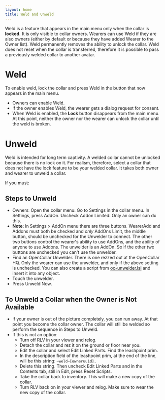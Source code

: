 ```yaml
---
layout: home
title: Weld and Unweld
---
```


Weld is a feature that appears in the main menu only when the collar is **locked.**  It is only visible to collar owners.  Wearers can use Weld if they are also owners (either by default or because they have added Wearer to the Owner list).  Weld permanently removes the ability to unlock the collar.  Weld does not reset when the collar is transferred, therefore it is possible to pass a previously welded collar to another avatar.
# Weld   
To enable weld, lock the collar and press Weld in the button that now appears in the main menu.   
- Owners can enable Weld.   
- If the owner enables Weld, the wearer gets a dialog request for consent.
- When Weld is enabled, the **Lock** button disappears from the main menu.  At this point, neither the owner nor the wearer can unlock the collar until the weld is broken.   

# Unweld
Weld is intended for long term captivity.  A welded collar cannot be unlocked because there is no lock on it.  For realism, therefore, select a collar that does not have the lock feature to be your welded collar. It takes both owner and wearer to unweld a collar.

If you must:

## Steps to Unweld

- Owners:  Open the collar menu.  Go to Settings in the collar menu.  In Settings, press AddOn.  Uncheck Addon Limited.  Only an owner can do this.  
- **Note**:  In Settings > AddOn menu there are three buttons.  WearerAdd and Addons must both be checked and *only* AddOns Limit, the middle button, should be unchecked for the Unwelder to connect.  The other two buttons control the wearer's ability to use AddOns, and the ability of anyone to use Addons.  The unwelder is an AddOn.  So if the other two buttons are unchecked you can't use the unwelder.
- Find an OpenCollar Unwelder.  There is one rezzed out at the OpenCollar HQ. Only the wearer can use the unwelder, and only if the above setting is unchecked. You can also create a script from [oc-unwelder.lsl](https://github.com/OpenCollarTeam/OpenCollar/blob/master/src/spares/oc_unwelder.lsl) and insert it into any object.  
- Touch the unwelder.  
- Press Unweld Now.

## To Unweld a Collar when the Owner is Not Available
- If your owner is out of the picture completely, you can run away.  At that point you become the collar owner.  The collar will still be welded so perform the sequence in Steps to Unweld.
- If this is not an option:  
  - Turn off RLV in your viewer and relog.
  - Detach the collar and rez it on the ground or floor near you.
  - Edit the collar and select Edit Linked Parts.  Find the leashpoint prim.
  - In the description field of the leashpoint prim, at the end of the line, will be this string: `~weld~[owneruuid].`
  - Delete this string. Then uncheck Edit Linked Parts and in the Contents tab, still in Edit, press Reset Scripts.
  - Take the collar back to inventory.  This will make a new copy of the collar.
  - Turn RLV back on in your viewer and relog.  Make sure to wear the new copy of the collar. 
